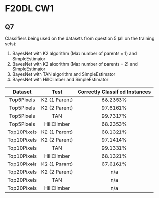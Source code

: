 # F20DL CW1

## Q7

Classifiers being used on the datasets from question 5 (all on the training sets):

1. BayesNet with K2 algorithm (Max number of parents = 1) and SimpleEstimator
2. BayesNet with K2 algorithm (Max number of parents = 2) and SimpleEstimator
3. BayesNet with TAN algorithm and SimpleEstimator
4. BayesNet with HillClimber and SimpleEstimator 


| Dataset | Test | Correctly Classified Instances |
| :-------: | :----: | :-------------------------------:|
| Top5Pixels | K2 (1 Parent) | 68.2353% |
| Top5Pixels | K2 (2 Parent) | 97.6161% |
| Top5Pixels | TAN | 99.7317% |
| Top5Pixels | HillClimber | 68.2353% |
| Top10Pixels | K2 (1 Parent) | 68.1321% |
| Top10Pixels | K2 (2 Parent) | 97.1414% |
| Top10Pixels | TAN | 99.1331% |
| Top10Pixels | HillClimber | 68.1321% |
| Top20Pixels | K2 (1 Parent) | 67.6161% |
| Top20Pixels | K2 (2 Parent) | n/a |
| Top20Pixels | TAN | n/a |
| Top20Pixels | HillClimber | n/a |




